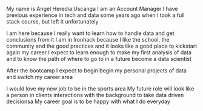 My name is Angel Heredia Uscanga
I am an Account Manager
I have previous experience in tech and data some years ago when I took a full stack course, but left it unfortunately

I am here because I really want to learn how to handle data and get conclusions from it
I am in Ironhack because I like the school, the community and the good practices and it looks like a good place to kickstart again my career
I expect to learn enough to make my first analysis of data and to know the path of where to go to in a future become a data scientist

After the bootcamp I expect to begin begin my personal projects of data and switch my career area

I would love my new job to be in the sports area
My future role will look like a person in clients interactions with the background to take data driven decisionsa
My career goal is to be happy with what I do everyday
